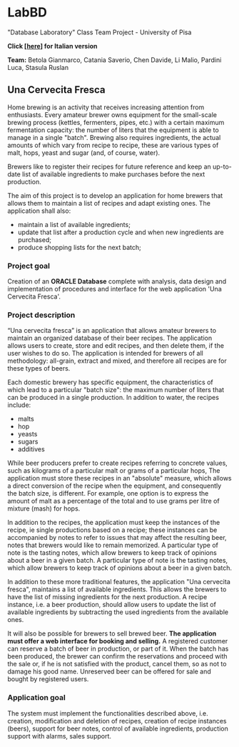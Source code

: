 # LabBD
"Database Laboratory" Class Team Project - University of Pisa

**Click [[here](/ProgettoLBD_IT.pdf)] for Italian version**

**Team:** Betola Gianmarco, Catania Saverio, Chen Davide, Li Malio, Pardini Luca, Stasula Ruslan

## Una Cervecita Fresca  

Home brewing is an activity that receives increasing attention from enthusiasts. 
Every amateur brewer owns equipment for the small-scale brewing process (kettles, fermenters, pipes, etc.) with a certain maximum fermentation capacity: the number of liters that the equipment is able to manage in a single "batch". Brewing also requires ingredients, the actual amounts of which vary from recipe to recipe, these are various types of malt, hops, yeast and sugar (and, of course, water).

Brewers like to register their recipes for future reference and keep an up-to-date list of available ingredients to make purchases before the next production.

The aim of this project is to develop an application for home brewers that allows them to maintain a list of recipes and adapt existing ones. The application shall also:
* maintain a list of available ingredients;
* update that list after a production cycle and when new ingredients are purchased;
* produce shopping lists for the next batch;

### Project goal
Creation of an **ORACLE Database** complete with analysis, data design and implementation of procedures and interface for the web application 'Una Cervecita Fresca'.

### Project description
“Una cervecita fresca” is an application that allows amateur brewers to maintain an organized database of their beer recipes. The application allows users to create, store and edit recipes, and then delete them, if the user wishes to do so. The application is intended for brewers of all methodology: all-grain, extract and mixed, and therefore all recipes are for these types of beers.

Each domestic brewery has specific equipment, the characteristics of which lead to a particular "batch size": the maximum number of liters that can be produced in a single production. In addition to water, the recipes include:
* malts
* hop
* yeasts
* sugars
* additives

While beer producers prefer to create recipes referring to concrete values, such as kilograms of a particular malt or grams of a particular hops, The application must store these recipes in an "absolute" measure, which allows a direct conversion of the recipe when the equipment, and consequently the batch size, is different. For example, one option is to express the amount of malt as a percentage of the total and to use grams per litre of mixture (mash) for hops.

In addition to the recipes, the application must keep the instances of the recipe, ie single productions based on a recipe; these instances can be accompanied by notes to refer to issues that may affect the resulting beer, notes that brewers would like to remain memorized. A particular type of note is the tasting notes, which allow brewers to keep track of opinions about a beer in a given batch. A particular type of note is the tasting notes, which allow brewers to keep track of opinions about a beer in a given batch. 

In addition to these more traditional features, the application "Una cervecita fresca", maintains a list of available ingredients. This allows the brewers to have the list of missing ingredients for the next production. 
A recipe instance, i.e. a beer production, should allow users to update the list of available ingredients by subtracting the used ingredients from the available ones.

It will also be possible for brewers to sell brewed beer. **The application must offer a web interface for booking and selling.** A registered customer can reserve a batch of beer in production, or part of it. When the batch has been produced, the brewer can confirm the reservations and proceed with the sale or, if he is not satisfied with the product, cancel them, so as not to damage his good name. Unreserved beer can be offered for sale and bought by registered users.

### Application goal
The system must implement the functionalities described above, i.e. creation, modification and deletion of recipes, creation of recipe instances (beers), support for beer notes, control of available ingredients, production support with alarms, sales support.
